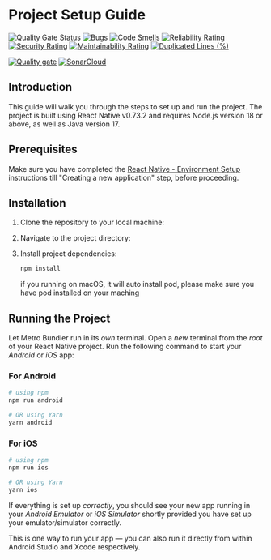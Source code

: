 # Project Setup Guide

[![Quality Gate Status](https://sonarcloud.io/api/project_badges/measure?project=Schitzos_PokeQuest&metric=alert_status)](https://sonarcloud.io/summary/new_code?id=Schitzos_PokeQuest) [![Bugs](https://sonarcloud.io/api/project_badges/measure?project=Schitzos_PokeQuest&metric=bugs)](https://sonarcloud.io/summary/new_code?id=Schitzos_PokeQuest) [![Code Smells](https://sonarcloud.io/api/project_badges/measure?project=Schitzos_PokeQuest&metric=code_smells)](https://sonarcloud.io/summary/new_code?id=Schitzos_PokeQuest) [![Reliability Rating](https://sonarcloud.io/api/project_badges/measure?project=Schitzos_PokeQuest&metric=reliability_rating)](https://sonarcloud.io/summary/new_code?id=Schitzos_PokeQuest) [![Security Rating](https://sonarcloud.io/api/project_badges/measure?project=Schitzos_PokeQuest&metric=security_rating)](https://sonarcloud.io/summary/new_code?id=Schitzos_PokeQuest) [![Maintainability Rating](https://sonarcloud.io/api/project_badges/measure?project=Schitzos_PokeQuest&metric=sqale_rating)](https://sonarcloud.io/summary/new_code?id=Schitzos_PokeQuest)
[![Duplicated Lines (%)](https://sonarcloud.io/api/project_badges/measure?project=Schitzos_PokeQuest&metric=duplicated_lines_density)](https://sonarcloud.io/summary/new_code?id=Schitzos_PokeQuest)

[![Quality gate](https://sonarcloud.io/api/project_badges/quality_gate?project=Schitzos_PokeQuest)](https://sonarcloud.io/summary/new_code?id=Schitzos_PokeQuest) [![SonarCloud](https://sonarcloud.io/images/project_badges/sonarcloud-black.svg)](https://sonarcloud.io/summary/new_code?id=Schitzos_PokeQuest)
 
## Introduction

This guide will walk you through the steps to set up and run the project. The project is built using React Native v0.73.2 and requires Node.js version 18 or above, as well as Java version 17.

## Prerequisites

Make sure you have completed the [React Native - Environment Setup](https://reactnative.dev/docs/environment-setup) instructions till "Creating a new application" step, before proceeding.

## Installation

1. Clone the repository to your local machine:
2. Navigate to the project directory:
3. Install project dependencies:

    ```bash
    npm install
    ```

   if you running on macOS, it will auto install pod, please make sure you have pod installed on your maching

## Running the Project

Let Metro Bundler run in its _own_ terminal. Open a _new_ terminal from the _root_ of your React Native project. Run the following command to start your _Android_ or _iOS_ app:

### For Android

```bash
# using npm
npm run android

# OR using Yarn
yarn android
```

### For iOS

```bash
# using npm
npm run ios

# OR using Yarn
yarn ios
```

If everything is set up _correctly_, you should see your new app running in your _Android Emulator_ or _iOS Simulator_ shortly provided you have set up your emulator/simulator correctly.

This is one way to run your app — you can also run it directly from within Android Studio and Xcode respectively.
